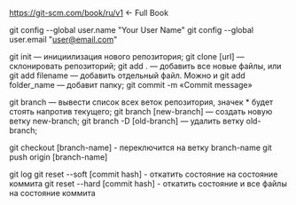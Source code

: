 https://git-scm.com/book/ru/v1 <- Full Book

git config --global user.name "Your User Name"
git config --global user.email "user@email.com"

git init — инициилизация нового репозитория;
git clone [url] — склонировать репозиторий;
git add . — добавить все новые файлы, или git add filename — добавить отдельный файл. Можно и git add folder_name — добавит папку;
git commit -m «Commit message»

git branch — вывести список всех веток репозитория, значек * будет стоять напротив текущего;
git branch [new-branch] — создать новую ветку new-branch;
git branch -D [old-branch] — удалить ветку old-branch;

git checkout [branch-name] - переключится на ветку branch-name
git push origin [branch-name]

git log
git reset --soft [commit hash] - откатить состояние на состояние коммита
git reset --hard [commit hash] - откатить состояние и все файлы на состояние коммита
